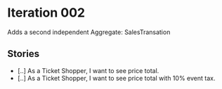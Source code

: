 # Iteration 002

Adds a second independent Aggregate:  SalesTransation

## Stories
- [..] As a Ticket Shopper, I want to see price total.
- [..] As a Ticket Shopper, I want to see price total with 10% event tax.
